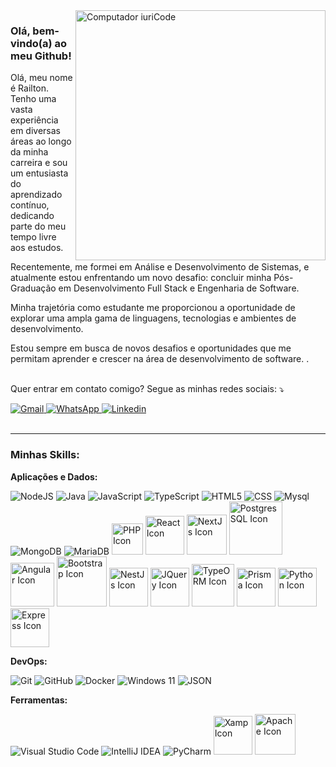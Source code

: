 <img src="https://raw.githubusercontent.com/MicaelliMedeiros/micaellimedeiros/master/image/computer-illustration.png" min-width="400px" max-width="400px" width="400px" align="right" alt="Computador iuriCode">

<h3>Olá, bem-vindo(a) ao meu Github!</h3>

<p align="left">
Olá, meu nome é Railton. Tenho uma vasta experiência em diversas áreas ao longo da minha carreira e sou um entusiasta do aprendizado contínuo, dedicando parte do meu tempo livre aos estudos. 

Recentemente, me formei em Análise e Desenvolvimento de Sistemas, e atualmente estou enfrentando um novo desafio: concluir minha Pós-Graduação em Desenvolvimento Full Stack e Engenharia de Software.

Minha trajetória como estudante me proporcionou a oportunidade de explorar uma ampla gama de linguagens, tecnologias e ambientes de desenvolvimento. 

Estou sempre em busca de novos desafios e oportunidades que me permitam aprender e crescer na área de desenvolvimento de software.
</strong>.
  </br>
  </br>
</div>

<p align="left">
  Quer entrar em contato comigo? Segue as minhas redes sociais: ⤵️
</p>

<div align="left">
  <a href="railtonaraujoofc@gmail.com" target="_blank">
    <img src="https://img.icons8.com/?size=100&id=Cjuj2uISMdQ1&format=png&color=000000" alt="Gmail"/>
  </a>

  <a href="https://api.whatsapp.com/send?phone=5562992512120" target="_blank">
    <img src="https://img.icons8.com/?size=100&id=108653&format=png&color=000000" alt="WhatsApp"/>
  </a>

  <a href="https://www.linkedin.com/in/railtonoficial/" target="_blank">
    <img src="https://img.icons8.com/?size=100&id=108812&format=png&color=000000" alt="Linkedin"/>
  </a>

  
</div>

</br>

---

<h3>Minhas Skills:</h3>

  **Aplicações e Dados:**

  ![NodeJS](https://img.shields.io/badge/Node.js-6DA55F?logo=node.js&logoColor=white)
  ![Java](https://img.shields.io/badge/Java-%23ED8B00.svg?logo=openjdk&logoColor=white)
  ![JavaScript](https://img.shields.io/badge/-JavaScript-333333?style=flat&logo=javascript)
  ![TypeScript](https://img.shields.io/badge/-TypeScript-333333?style=flat&logo=TypeScript)
  ![HTML5](https://img.shields.io/badge/-HTML5-333333?style=flat&logo=HTML5)
  ![CSS](https://img.shields.io/badge/-CSS-333333?style=flat&logo=CSS3&logoColor=1572B6)
  ![Mysql](https://img.shields.io/badge/-Mysql-333333?style=flat&logo=mysql)
  ![MongoDB](https://img.shields.io/badge/MongoDB-%234ea94b.svg?logo=mongodb&logoColor=white)
  ![MariaDB](https://img.shields.io/badge/MariaDB-003545?logo=mariadb&logoColor=white)
  <img width="50px" src="https://img.shields.io/badge/PHP-777BB4?style=for-the-badge&logo=php&logoColor=white" alt="PHP Icon" />
  <img width="62px" src="https://img.shields.io/badge/React-20232A?style=for-the-badge&logo=react&logoColor=61DAFB" alt="React Icon" />
  <img width="64px" src="https://img.shields.io/badge/next%20js-000000?style=for-the-badge&logo=nextdotjs&logoColor=white" alt="NextJs Icon" />
  <img width="85px" src="https://img.shields.io/badge/PostgreSQL-316192?style=for-the-badge&logo=postgresql&logoColor=white" alt="PostgresSQL Icon" />
  <img width="70px" src="https://img.shields.io/badge/Angular-DD0031?style=for-the-badge&logo=angular&logoColor=white" alt="Angular Icon" />
  <img width="80px" src="https://img.shields.io/badge/Bootstrap-563D7C?style=for-the-badge&logo=bootstrap&logoColor=white" alt="Bootstrap Icon" />
  <img width="62px" src="https://img.shields.io/badge/nestjs-E0234E?style=for-the-badge&logo=nestjs&logoColor=white" alt="NestJs Icon" />
  <img width="62px" src="https://img.shields.io/badge/jQuery-0769AD?style=for-the-badge&logo=jquery&logoColor=white" alt="JQuery Icon" />
  <img width="68px" src="https://img.shields.io/badge/typeorm-FE0803?style=for-the-badge&logo=typeorm&logoColor=white" alt="TypeORM Icon" />
  <img width="62px" src="https://img.shields.io/badge/Prisma-3982CE?style=for-the-badge&logo=Prisma&logoColor=white" alt="Prisma Icon" />
  <img width="62px" src="https://img.shields.io/badge/Python-FFD43B?style=for-the-badge&logo=python&logoColor=blue" alt="Python Icon" />
  <img width="62px" src="https://img.shields.io/badge/Express%20js-000000?style=for-the-badge&logo=express&logoColor=white" alt="Express Icon" />
  
**DevOps:**

  ![Git](https://img.shields.io/badge/-Git-333333?style=flat&logo=git)
  ![GitHub](https://img.shields.io/badge/-GitHub-333333?style=flat&logo=github)
  ![Docker](https://img.shields.io/badge/-Docker-333333?style=flat&logo=docker)
  ![Windows 11](https://img.shields.io/badge/Windows%2011-0078D4?logo=windows11&logoColor=fff)
  ![JSON](https://img.shields.io/badge/JSON-000?logo=json&logoColor=fff)
  
  

**Ferramentas:**

  ![Visual Studio Code](https://img.shields.io/badge/-Visual%20Studio%20Code-333333?style=flat&logo=visual-studio-code&logoColor=007ACC)
  ![IntelliJ IDEA](https://img.shields.io/badge/IntelliJIDEA-000000.svg?logo=intellij-idea&logoColor=white)
  ![PyCharm](https://img.shields.io/badge/PyCharm-143?logo=pycharm&logoColor=black&color=black&labelColor=green)
  <img width="62px" src="https://img.shields.io/badge/Xampp-F37623?style=for-the-badge&logo=xampp&logoColor=white" alt="Xamp Icon" />
  <img width="65px" src="https://img.shields.io/badge/Apache-D22128?style=for-the-badge&logo=Apache&logoColor=white" alt="Apache Icon" />
    
